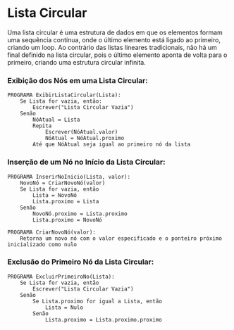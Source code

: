# Lista Circular
Uma lista circular é uma estrutura de dados em que os elementos formam uma sequência contínua, onde o último elemento está ligado ao primeiro, criando um loop. Ao contrário das listas lineares tradicionais, não há um final definido na lista circular, pois o último elemento aponta de volta para o primeiro, criando uma estrutura circular infinita.

### Exibição dos Nós em uma Lista Circular:

```
PROGRAMA ExibirListaCircular(Lista):
    Se Lista for vazia, então:
        Escrever("Lista Circular Vazia")
    Senão
        NóAtual = Lista
        Repita
            Escrever(NóAtual.valor)
            NóAtual = NóAtual.proximo
        Até que NóAtual seja igual ao primeiro nó da lista
```

### Inserção de um Nó no Início da Lista Circular:
```
PROGRAMA InserirNoInicio(Lista, valor):
    NovoNó = CriarNovoNó(valor)
    Se Lista for vazia, então
        Lista = NovoNó
        Lista.proximo = Lista
    Senão
        NovoNó.proximo = Lista.proximo
        Lista.proximo = NovoNó

PROGRAMA CriarNovoNó(valor):
    Retorna um novo nó com o valor especificado e o ponteiro próximo inicializado como nulo
```

### Exclusão do Primeiro Nó da Lista Circular:
```
PROGRAMA ExcluirPrimeiroNo(Lista):
    Se Lista for vazia, então
        Escrever("Lista Circular Vazia")
    Senão
        Se Lista.proximo for igual a Lista, então
            Lista = Nulo
        Senão
            Lista.proximo = Lista.proximo.proximo
```

